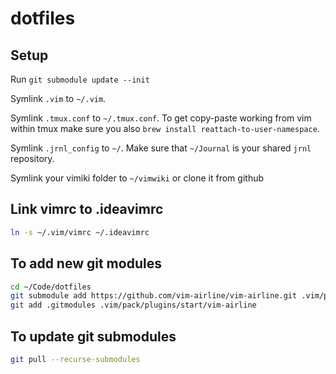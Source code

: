 # dotfiles

## Setup

Run `git submodule update --init`

Symlink `.vim` to `~/.vim`.

Symlink `.tmux.conf` to `~/.tmux.conf`. To get copy-paste working from vim within tmux make sure you also `brew install reattach-to-user-namespace`.

Symlink `.jrnl_config` to `~/`. Make sure that `~/Journal` is your shared `jrnl`
repository.

Symlink your vimiki folder to `~/vimwiki` or clone it from github

## Link vimrc to .ideavimrc

```sh
ln -s ~/.vim/vimrc ~/.ideavimrc
```

## To add new git modules

```sh
cd ~/Code/dotfiles
git submodule add https://github.com/vim-airline/vim-airline.git .vim/pack/plugins/start/vim-airline
git add .gitmodules .vim/pack/plugins/start/vim-airline
```

## To update git submodules

```sh
git pull --recurse-submodules
```

